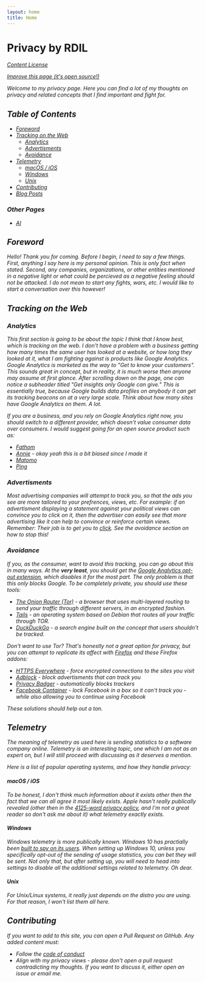 ```yaml
---
layout: home
title: Home
---
```


# Privacy by RDIL

<i class="fa fa-book" /> [Content License](/LICENSE/)

<i class="fab fa-github" /> [Improve this page (it's open source!)](https://github.com/rdilweb/privacy)

Welcome to my privacy page. Here you can find a lot of my thoughts on privacy and related concepts that I find important and fight for.

## Table of Contents

* [Foreword](#foreword)
* [Tracking on the Web](#tracking-on-the-web)
  * [Analytics](#analytics)
  * [Advertisments](#advertisments)
  * [Avoidance](#avoidance)
* [Telemetry](#telemetry)
  * [macOS / iOS](#macos--ios)
  * [Windows](#windows)
  * [Unix](#unix)
* [Contributing](#contributing)
* [Blog Posts](#blog-posts)

### Other Pages

* [AI](/pages/ai/)

## Foreword

Hello! Thank you for coming.
Before I begin, I need to say a few things.
First, anything I say here is my personal opinion. This is only fact when stated.
Second, any companies, organizations, or other entities mentioned in a negative light or what could be percieved as a negative feeling should not be attacked.
I do not mean to start any fights, wars, etc.
I would like to start a conversation over this however!

## Tracking on the Web

### Analytics

This first section is going to be about the topic I think that I know best, which is tracking on the web.
I don't have a problem with a business getting how many times the same user has looked at a website, or how long they looked at it,
what I am fighting against is products like Google Analytics.
Google Analytics is marketed as the way to "Get to know your customers".
This sounds great in concept, but in reality, it is much worse then anyone may assume at first glance.
After scrolling down on the page, one can notice a subheader titled "Get insights only Google can give."
This is essentially true, because Google builds data profiles on anybody it can get its tracking beacons on
at a very large scale. Think about how many sites have Google Analytics on them. A *lot*.

If you are a business, and you rely on Google Analytics right now, you should switch to a different provider,
which doesn't value consumer data over consumers. I would suggest going for an open source product such as:

* [Fathom](https://usefathom.com/)
* [Annie](https://annieapp.co) - okay yeah this is a bit biased since I made it
* [Matomo](https://matomo.org/)
* [Ping](https://github.com/parkr/ping)

### Advertisments

Most advertising companies will attempt to track you, so that the ads you see are more tailored to your prefrences, views, etc.
For example: if an advertisment displaying a statement against your political views can convince you to click on it, then the advertiser can easily see that more advertising like it can help to convince or reinforce certain views.
Remember: Their job is to get you to <span style="cursor: pointer; text-decoration: underline" onClick="window.alert('Did you read what I just said, or did you just click this to see what it does?');">click</span>.
See the avoidance section on how to stop this!

### Avoidance

If you, as the consumer, want to avoid this tracking, you can go about this in many ways.
At the **very least**, you should get the [Google Analytics opt-out extension](https://tools.google.com/dlpage/gaoptout), which disables it for the most part.
The only problem is that this only blocks Google. To be completely private, you should use these tools:

* [The Onion Router (Tor)](https://torproject.org/) - a browser that uses multi-layered routing to send your traffic through different servers, in an encrypted fashion.
* [Tails](https://tails.boum.org/) - an operating system based on Debian that routes all your traffic through TOR.
* [DuckDuckGo](https://duckduckgo.com/) - a search engine built on the concept that users shouldn't be tracked.

Don't want to use Tor? That's honestly not a great option for privacy, but you can attempt to replicate its affect with [Firefox](https://mozilla.org/firefox) and these Firefox addons:

* [HTTPS Everywhere](https://addons.mozilla.org/en-US/firefox/addon/https-everywhere/) - force encrypted connections to the sites you visit
* [Adblock](https://addons.mozilla.org/en-US/firefox/addon/adblock-plus/) - block advertisments that can track you
* [Privacy Badger](https://addons.mozilla.org/en-US/firefox/addon/privacy-badger17/) - automatically blocks trackers
* [Facebook Container](https://addons.mozilla.org/en-US/firefox/addon/facebook-container/) - lock Facebook in a box so it can't track you - while also allowing you to continue using Facebook

These solutions should help out a *ton*.

## Telemetry

The meaning of telemetry as used here is sending statistics to a software company online.
Telemetry is an interesting topic, one which I am not as an expert on, but I will still proceed with discussing as it deserves a mention.

Here is a list of popular operating systems, and how they handle privacy:

#### macOS / iOS

To be honest, I don't think much information about it exists other then the fact that we can all agree it most likely exists.
Apple hasn't really publically revealed (other then in the [4125-word privacy policy](/static/apple-privacy-policy-08292019.txt), and I'm not a great reader so don't ask me about it) what telemetry exactly exists.

#### Windows

Windows telemetry is more publically known. Windows 10 has practially been [built to spy on its users](https://www.forbes.com/sites/gordonkelly/2015/11/02/microsoft-confirms-unstoppable-windows-10-tracking/).
When setting up Windows 10, unless you specifically opt-out of the sending of usage statistics, you can bet they will be sent.
Not only that, but after setting up, you will need to head into settings to disable all the additional settings related to telemetry.
Oh dear.

#### Unix

For Unix/Linux systems, it really just depends on the distro you are using. For that reason, I won't list them all here.

## Contributing

If you want to add to this site, you can open a Pull Request on GitHub. Any added content *must*:
* Follow the [code of conduct](/pages/code-of-conduct/)
* Align with my privacy views - please don't open a pull request contradicting my thoughts. If you want to discuss it, either open an issue or email me.
